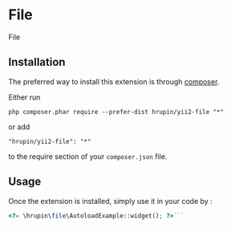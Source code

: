 File
====
File

Installation
------------

The preferred way to install this extension is through [composer](http://getcomposer.org/download/).

Either run

```
php composer.phar require --prefer-dist hrupin/yii2-file "*"
```

or add

```
"hrupin/yii2-file": "*"
```

to the require section of your `composer.json` file.


Usage
-----

Once the extension is installed, simply use it in your code by  :

```php
<?= \hrupin\file\AutoloadExample::widget(); ?>```